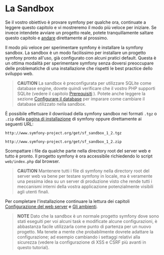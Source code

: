 La Sandbox
===========

Se il vostro obiettivo è provare symfony per qualche ora, continuate a leggere questo
capitolo e vi mostreremo il modo più veloce per iniziare. Se invece intendete avviare
un progetto reale, potete tranquillamente saltare questo capitolo e
[andare](#chapter_04-Installazione-di-symfony) direttamente al prossimo.

Il modo più veloce per sperimentare symfony è installare la symfony sandbox. La
sandbox è un modo facilissimo per installare un progetto symfony pronto all'uso, già
configurato con alcuni pratici default. Questa è un ottima modalità per sperimentare symfony 
senza doversi preoccupare delle problematiche di una installazione che rispetti le best practice
dello sviluppo web.

>**CAUTION**
>La sandbox è preconfigurata per utilizzare SQLite come database
>engine, dovete quindi verificare che il vostro PHP supporti SQLite (vedere il
>capitolo [Prerequisiti](#chapter_02-Prerequisiti) ). Potete anche
>leggere la sezione [Configurare il database](#chapter_05-Preparazione-del-progetto_sub_configurare_il_database)
>per imparare come cambiare il database utilizzato nella sandbox.

È possibile effettuare il download della symfony sandbox nei formati `.tgz` o `.zip` dalla
[pagina di installazione](http://www.symfony-project.org/installation/1_2) di symfony
oppure direttamente ai seguenti URL:

    http://www.symfony-project.org/get/sf_sandbox_1_2.tgz

    http://www.symfony-project.org/get/sf_sandbox_1_2.zip

Scompattare i file da qualche parte nella directory root del server web e tutto è pronto.
Il progetto symfony è ora accessibile richiedendo lo script `web/index.php`
dal browser.

>**CAUTION**
>Mantenere tutti i file di symfony nella directory root del server web va bene per
>testare symfony in locale, ma è veramente una pessima idea su
>un server di produzione visto che rende tutti i meccanismi interni della vostra
>applicazione potenzialmente visibili agli utenti finali.

Per completare l'installazione continuare la lettura dei capitoli
[Configurazione del web server](#chapter_06-Configurazione-del-Web-Server)
e [Gli ambienti](#chapter_07-Gli-ambienti).

>**NOTE**
>Dato che la sandbox è un normale progetto symfony dove sono stati eseguiti
>per voi alcuni task e modificate alcune configurazioni, è abbastanza facile
>utilizzarla come punto di partenza per un nuovo progetto.
>Ma tenete a mente che probabilmente dovrete adattare la configurazione; ad esempio
>cambiando i settaggi relativi alla sicurezza (vedere la configurazione di XSS
>e CSRF più avanti in questo tutorial).
